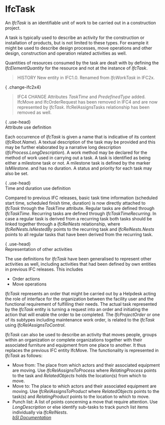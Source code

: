 IfcTask
=======
An _IfcTask_ is an identifiable unit of work to be carried out in a
construction project.  
  
A task is typically used to describe an activity for the construction or
installation of products, but is not limited to these types. For example it
might be used to describe design processes, move operations and other design,
construction and operation related activities as well.  
  
Quantities of resources consumed by the task are dealt with by defining the
_IfcElementQuantity_ for the resource and not at the instance of _IfcTask_.  
  
> HISTORY  New entity in IFC1.0. Renamed from _IfcWorkTask_ in IFC2x.  
  
{ .change-ifc2x4}  
> IFC4 CHANGE  Attributes _TaskTime_ and _PredefinedType_ added. IfcMove and
> IfcOrderRequest has been removed in IFC4 and are now represented by
> _IfcTask_. IfcRelAssignsTasks relationship has been removed as well.  
  
{ .use-head}  
Attribute use definition  
  
Each occurrence of _IfcTask_ is given a name that is indicative of its content
(_IfcRoot.Name_). A textual description of the task may be provided and this
may be further elaborated by a narrative long description
(_IfcProcess.LongDescription_). A work method may be declared for the method
of work used in carrying out a task. A task is identified as being either a
milestone task or not. A milestone task is defined by the marker
_IsMilestone_. and has no duration. A status and priority for each task may
also be set.  
  
{ .use-head}  
Time and duration use definition  
  
Compared to previous IFC releases, basic task time information (scheduled
start time, scheduled finish time, duration) is now directly attached to
_IfcTask_ through the _TaskTime_ attribute. Regular tasks are defined through
_IfcTaskTime_. Recurring tasks are defined through _IfcTaskTimeRecurring_. In
case a regular task is derived from a recurring task both tasks should be
linked together through a _IfcRelNests_ relationship, where
_IfcRelNests.IsNestedBy_ points to the recurring task and _IfcRelNests.Nests_
points to all regular tasks that have been derived from the recurring task.  
  
{ .use-head}  
Representation of other activities  
  
The use definitions for _IfcTask_ have been generalised to represent other
activities as well, including activities that had been defined by own entities
in previous IFC releases. This includes  
  
* Order actions  
* Move operations  
  
_IfcTask_ represents an order that might be carried out by a Helpdesk acting
the role of interface for the organization between the facility user and the
functional requirement of fulfilling their needs. The actual task represented
by the _IfcTask_ entity is turning a request into an order and initiating the
action that will enable the order to be completed. The _IfcProjectOrder_ or
one of its subtypes including maintenance work order, is related to the
_IfcTask_ using _IfcRelAssignsToControl_.  
  
_IfcTask_ can also be used to describe an activity that moves people, groups
within an organization or complete organizations together with their
associated furniture and equipment from one place to another. It thus replaces
the previous IFC entity IfcMove. The functionality is represented in _IfcTask_
as follows:  
  
* Move from: The place from which actors and their associated equipment are moving. Use _IfcRelAssignsToProcess_ where _RelatingProcess_ points to the task and _RelatedObjects_ holds the location(s) from which to move.  
* Move to: The place to which actors and their associated equipment are moving. Use _IfcRelAssignsToProduct_ where _RelatedObjects_ points to the task(s) and _RelatingProduct_ points to the location to which to move.  
* Punch list: A list of points concerning a move that require attention. Use _LongDescription_ or else identify sub-tasks to track punch list items individually via _IfcRelNests_.  
[ _bSI
Documentation_](https://standards.buildingsmart.org/IFC/DEV/IFC4_2/FINAL/HTML/schema/ifcprocessextension/lexical/ifctask.htm)



